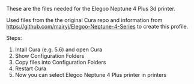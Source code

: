 These are the files needed for the Elegoo Neptune 4 Plus 3d printer.

Used files from the the original Cura repo and information from 
https://github.com/mairyj/Elegoo-Neptune-4-Series
to create this profile.

Steps:
1. Intall Cura (e.g. 5.6) and open Cura
2. Show Configuration Folders
3. Copy files into Configuration Folders
4. Restart Cura
5. Now you can select Elegoo Neptune 4 Plus printer in printers
